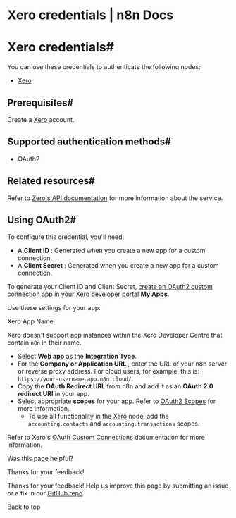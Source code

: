 # Xero credentials | n8n Docs

[ ](https://github.com/n8n-io/n8n-docs/edit/main/docs/integrations/builtin/credentials/xero.md "Edit this page")

# Xero credentials#

You can use these credentials to authenticate the following nodes:

  * [Xero](../../app-nodes/n8n-nodes-base.xero/)

## Prerequisites#

Create a [Xero](https://www.xero.com/) account.

## Supported authentication methods#

  * OAuth2

## Related resources#

Refer to [Zero's API documentation](https://developer.xero.com/documentation/api/accounting/overview) for more information about the service.

## Using OAuth2#

To configure this credential, you'll need:

  * A **Client ID** : Generated when you create a new app for a custom connection.
  * A **Client Secret** : Generated when you create a new app for a custom connection.

To generate your Client ID and Client Secret, [create an OAuth2 custom connection app](https://developer.xero.com/documentation/guides/oauth2/custom-connections/) in your Xero developer portal [**My Apps**](https://developer.xero.com/app/manage).

Use these settings for your app:

Xero App Name

Xero doesn't support app instances within the Xero Developer Centre that contain `n8n` in their name.

  * Select **Web app** as the **Integration Type**.
  * For the **Company or Application URL** , enter the URL of your n8n server or reverse proxy address. For cloud users, for example, this is: `https://your-username.app.n8n.cloud/`.
  * Copy the **OAuth Redirect URL** from n8n and add it as an **OAuth 2.0 redirect URI** in your app.
  * Select appropriate **scopes** for your app. Refer to [OAuth2 Scopes](https://developer.xero.com/documentation/guides/oauth2/scopes/) for more information.
    * To use all functionality in the [Xero](../../app-nodes/n8n-nodes-base.xero/) node, add the `accounting.contacts` and `accounting.transactions` scopes.

Refer to Xero's [OAuth Custom Connections](https://developer.xero.com/documentation/guides/oauth2/custom-connections) documentation for more information.

Was this page helpful? 

Thanks for your feedback! 

Thanks for your feedback! Help us improve this page by submitting an issue or a fix in our [GitHub repo](https://github.com/n8n-io/n8n-docs). 

Back to top